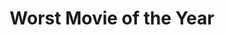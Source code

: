 ---
title: "Worst Movie of the Year"
edition: 2018
film: oceans-eight.md
image: https://m.media-amazon.com/images/M/MV5BMTEzMzE2Nzk2ODJeQTJeQWpwZ15BbWU4MDM5MDU3NTUz._V1_FMjpg_UX1280_.jpg
type: award
weight: 18
---